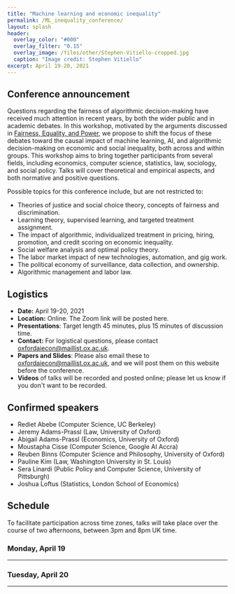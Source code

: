 ```yaml
---
title: "Machine learning and economic inequality"
permalink: /ML_inequality_conference/
layout: splash
header:
  overlay_color: "#000"
  overlay_filter: "0.15"
  overlay_image: /files/other/Stephen-Vitiello-cropped.jpg
  caption: "Image credit: Stephen Vitiello"
excerpt: April 19-20, 2021
---
```


## Conference announcement
Questions regarding the fairness of algorithmic decision-making have received much attention in recent years, by both the wider public and in academic debates.
In this workshop, motivated by the arguments discussed in [Fairness, Equality, and Power](/home/files/papers/fairness_equality_power.pdf), we propose to shift the focus of these debates toward the causal impact of machine learning, AI, and algorithmic decision-making on economic and social inequality, both across and within groups.
This workshop aims to bring together participants from several fields, including economics, computer science, statistics, law, sociology, and social policy.
Talks will cover theoretical and empirical aspects, and both normative and positive questions.

Possible topics for this conference include, but are not restricted to:
- Theories of justice and social choice theory, concepts of fairness and discrimination.
- Learning theory, supervised learning, and targeted treatment assignment.
- The impact of algorithmic, individualized treatment in pricing, hiring, promotion, and credit scoring on economic inequality.
- Social welfare analysis and optimal policy theory.
- The labor market impact of new technologies, automation, and gig work.
- The political economy of surveillance, data collection, and ownership.
- Algorithmic management and labor law.


## Logistics
* **Date:** April 19-20, 2021
* **Location:** Online. The Zoom link will be posted here.
* **Presentations**: Target length 45 minutes, plus 15 minutes of discussion time.
* **Contact:** For logistical questions, please contact [oxfordaiecon@maillist.ox.ac.uk](mailto:oxfordaiecon@maillist.ox.ac.uk).
* **Papers and Slides**: Please also email these to [oxfordaiecon@maillist.ox.ac.uk](mailto:oxfordaiecon@maillist.ox.ac.uk), and we will post them on this website before the conference.
* **Videos** of talks will be recorded and posted online; please let us know if you don't want to be recorded.

## Confirmed speakers

- Rediet Abebe (Computer Science, UC Berkeley)
- Jeremy Adams-Prassl (Law, University of Oxford)
- Abigail Adams-Prassl (Economics, University of Oxford)
- Moustapha Cisse (Computer Science, Google AI Accra)
- Reuben Binns (Computer Science and Philosophy, University of Oxford)
- Pauline Kim (Law, Washington University in St. Louis)
- Sera Linardi (Public Policy and Computer Science, University of Pittsburgh)  
- Joshua Loftus (Statistics, London School of Economics)


## Schedule

To facilitate participation across time zones, talks will take place over the course of two afternoons, between 3pm and 8pm UK time.

### Monday, April 19

---


### Tuesday, April 20

---

